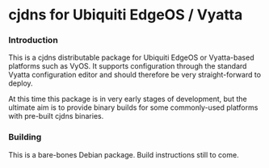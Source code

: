 # cjdns for Ubiquiti EdgeOS / Vyatta

### Introduction

This is a cjdns distributable package for Ubiquiti EdgeOS or Vyatta-based platforms such as VyOS. It supports configuration through the standard Vyatta configuration editor and should therefore be very straight-forward to deploy.

At this time this package is in very early stages of development, but the ultimate aim is to provide binary builds for some commonly-used platforms with pre-built cjdns binaries.

### Building

This is a bare-bones Debian package. Build instructions still to come.
